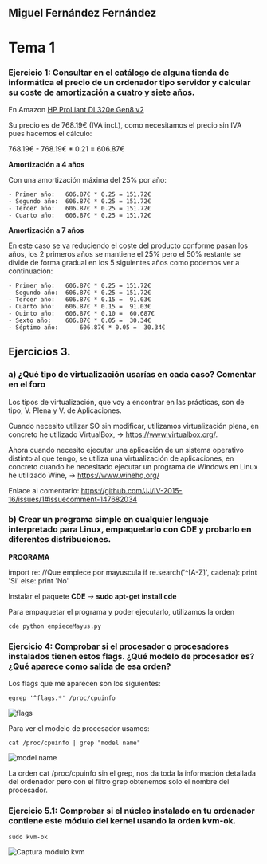 ## Miguel Fernández Fernández
# Tema 1

### Ejercicio 1: Consultar en el catálogo de alguna tienda de informática el precio de un ordenador tipo servidor y calcular su coste de amortización a cuatro y siete años.

En Amazon [HP ProLiant DL320e Gen8 v2](http://www.amazon.es/HP-ProLiant-DL320e-Gen8-v2/dp/B00KZCJ6XA/ref=pd_sim_sbs_147_3?ie=UTF8&refRID=0PJK1GJHQ9QPA7F9WSX7&dpID=11XNpU6nWYL&dpSrc=sims&preST=_AC_UL160_SR160%2C160_)

Su precio es de 768.19€ (IVA incl.), como necesitamos el precio sin IVA pues hacemos el cálculo:

768.19€ - 768.19€ * 0.21 = 606.87€

**Amortización a 4 años**

Con una amortización máxima del 25% por año: 

    - Primer año: 	606.87€ * 0.25 = 151.72€
    - Segundo año:	606.87€ * 0.25 = 151.72€
    - Tercer año:	606.87€ * 0.25 = 151.72€
    - Cuarto año:	606.87€ * 0.25 = 151.72€

**Amortización a 7 años**

En este caso se va reduciendo el coste del producto conforme pasan los años, los 2 primeros años se mantiene el 25% pero el 50% restante se divide de forma gradual en los 5 siguientes años como podemos ver a continuación:

    - Primer año: 	606.87€ * 0.25 = 151.72€
    - Segundo año:	606.87€ * 0.25 = 151.72€
    - Tercer año:	606.87€ * 0.15 =  91.03€
    - Cuarto año:	606.87€ * 0.15 =  91.03€
    - Quinto año:	606.87€ * 0.10 =  60.687€
    - Sexto año:	606.87€ * 0.05 =  30.34€
    - Séptimo año:      606.87€ * 0.05 =  30.34€


## Ejercicios 3. 
### a) ¿Qué tipo de virtualización usarías en cada caso? Comentar en el foro

Los tipos de virtualización, que voy a encontrar en las prácticas, son de tipo, V. Plena y V. de Aplicaciones.


Cuando necesito utilizar SO sin modificar, utilizamos virtualización plena, en concreto he utilizado VirtualBox, -> https://www.virtualbox.org/.


Ahora cuando necesito ejecutar una aplicación de un sistema operativo distinto al que tengo, se utiliza una virtualización de aplicaciones, en concreto cuando he necesitado ejecutar un programa de Windows en Linux he utilizado Wine, -> https://www.winehq.org/

Enlace al comentario: https://github.com/JJ/IV-2015-16/issues/1#issuecomment-147682034

### b) Crear un programa simple en cualquier lenguaje interpretado para Linux, empaquetarlo con CDE y probarlo en diferentes distribuciones.

**PROGRAMA**

import re: 
//Que empiece por mayuscula
if re.search('^[A-Z]', cadena):
	print 'Si'
else:
	print 'No'

Instalar el paquete **CDE** -> **sudo apt-get install cde**

Para empaquetar el programa y poder ejecutarlo, utilizamos la orden

    cde python empieceMayus.py


### Ejercicio 4: Comprobar si el procesador o procesadores instalados tienen estos flags. ¿Qué modelo de procesador es? ¿Qué aparece como salida de esa orden?

Los flags que me aparecen son los siguientes:

    egrep '^flags.*' /proc/cpuinfo

![flags](http://i1379.photobucket.com/albums/ah138/migueib17/flags_zps8rpkteq0.png)

Para ver el modelo de procesador usamos:

    cat /proc/cpuinfo | grep "model name"

![model name](http://i1379.photobucket.com/albums/ah138/migueib17/cpuinfomodel_zpscl49z7sc.png)

La orden cat /proc/cpuinfo sin el grep, nos da toda la información detallada del ordenador pero con el filtro grep obtenemos solo el nombre del procesador. 


### Ejercicio 5.1: Comprobar si el núcleo instalado en tu ordenador contiene este módulo del kernel usando la orden kvm-ok.

    sudo kvm-ok

![Captura módulo kvm](http://i1379.photobucket.com/albums/ah138/migueib17/ej5.1_zpsa5xsfi1o.png)

